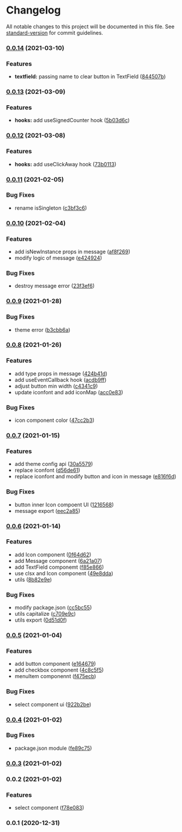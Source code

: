# Changelog

All notable changes to this project will be documented in this file. See [standard-version](https://github.com/conventional-changelog/standard-version) for commit guidelines.

### [0.0.14](https://github.com/voxelcloud/vc-ui/compare/v0.0.13...v0.0.14) (2021-03-10)


### Features

* **textfield:** passing name to clear button in TextField ([844507b](https://github.com/voxelcloud/vc-ui/commit/844507bf59f45f300ea7807080c73ace0342689e))

### [0.0.13](https://github.com/voxelcloud/vc-ui/compare/v0.0.12...v0.0.13) (2021-03-09)


### Features

* **hooks:** add useSignedCounter hook ([5b03d6c](https://github.com/voxelcloud/vc-ui/commit/5b03d6ca3977ca395a69ad4f01ef4b9753f1ae81))

### [0.0.12](https://github.com/voxelcloud/vc-ui/compare/v0.0.11...v0.0.12) (2021-03-08)


### Features

* **hooks:** add useClickAway hook ([73b0113](https://github.com/voxelcloud/vc-ui/commit/73b01135a61af476034b2faa71a2daf71bbbd9d0))

### [0.0.11](https://github.com/voxelcloud/vc-ui/compare/v0.0.10...v0.0.11) (2021-02-05)


### Bug Fixes

* rename isSingleton ([c3bf3c6](https://github.com/voxelcloud/vc-ui/commit/c3bf3c65114a2cbd3fa9a4f689674c308f4b8680))

### [0.0.10](https://github.com/voxelcloud/vc-ui/compare/v0.0.9...v0.0.10) (2021-02-04)


### Features

* add isNewInstance props in message ([af8f269](https://github.com/voxelcloud/vc-ui/commit/af8f2691a82e2fd9d5671499c4382f5bd21a24c8))
* modify logic of message ([e424924](https://github.com/voxelcloud/vc-ui/commit/e424924612df73b1c922b9fb42a62dc66c73d01d))


### Bug Fixes

* destroy message error ([23f3ef6](https://github.com/voxelcloud/vc-ui/commit/23f3ef6ad06f625cac1ca17f19fcaf44408b9338))

### [0.0.9](https://github.com/voxelcloud/vc-ui/compare/v0.0.8...v0.0.9) (2021-01-28)


### Bug Fixes

* theme error ([b3cbb6a](https://github.com/voxelcloud/vc-ui/commit/b3cbb6a2ebe05853224d386b54fe53f00649245c))

### [0.0.8](https://github.com/voxelcloud/vc-ui/compare/v0.0.7...v0.0.8) (2021-01-26)


### Features

* add type props in message ([424b41d](https://github.com/voxelcloud/vc-ui/commit/424b41d00da6cdb8ca07b21daf01a890bdf8621f))
* add useEventCallback hook ([acdb9ff](https://github.com/voxelcloud/vc-ui/commit/acdb9ff24da4f80a6c4c14004829c58918625603))
* adjust button min width ([c4341c9](https://github.com/voxelcloud/vc-ui/commit/c4341c96ba7a15432e35e5a36563b6248805aa7a))
* update iconfont and add iconMap ([acc0e83](https://github.com/voxelcloud/vc-ui/commit/acc0e83169b06527ac23142ebaab6a52f775a379))


### Bug Fixes

* icon component color ([47cc2b3](https://github.com/voxelcloud/vc-ui/commit/47cc2b3d98cce0dcfca1754fbd8475dbc46f13a5))

### [0.0.7](https://github.com/voxelcloud/vc-ui/compare/v0.0.6...v0.0.7) (2021-01-15)


### Features

* add theme config api ([30a5579](https://github.com/voxelcloud/vc-ui/commit/30a5579a596e0d2d1bfa22e6d306e50c16485f65))
* replace iconfont ([d56de61](https://github.com/voxelcloud/vc-ui/commit/d56de61f6a098a3d59dc397a20f08d939ca37289))
* replace iconfont and modify button and icon in message ([e816f6d](https://github.com/voxelcloud/vc-ui/commit/e816f6db56b07eebd8009415103a30a84e40d0da))


### Bug Fixes

* button inner Icon compoent UI ([1216568](https://github.com/voxelcloud/vc-ui/commit/12165688f00254da0c3fb678249f12ec0ac20580))
* message export ([eec2a85](https://github.com/voxelcloud/vc-ui/commit/eec2a85ecf2e47e5f206bf5116cee0b31e94ad31))

### [0.0.6](https://github.com/voxelcloud/vc-ui/compare/v0.0.5...v0.0.6) (2021-01-14)


### Features

* add Icon component ([0f64d62](https://github.com/voxelcloud/vc-ui/commit/0f64d626d0b4ff70d235e072e421f014441a14c1))
* add Message component ([6a21a07](https://github.com/voxelcloud/vc-ui/commit/6a21a070ac58d5a8ab79c85ccfbbe7620bccb797))
* add TextField componemt ([f85e866](https://github.com/voxelcloud/vc-ui/commit/f85e866ed3f8bcb0670583ebf74461ca6c481b8f))
* use clsx and Icon component ([49e8dda](https://github.com/voxelcloud/vc-ui/commit/49e8ddae6d4c6c51786df32184a5c61f44ab86ad))
* utils ([8b82e9e](https://github.com/voxelcloud/vc-ui/commit/8b82e9e091a090507e407b0764d7ddf1b90934df))


### Bug Fixes

* modify package.json ([cc5bc55](https://github.com/voxelcloud/vc-ui/commit/cc5bc555efea2c035e373ae4707c703fea4199ed))
* utils capitalize ([c709e9c](https://github.com/voxelcloud/vc-ui/commit/c709e9cd57545573ec08fb5700271fa21fed533c))
* utils export ([0d51d0f](https://github.com/voxelcloud/vc-ui/commit/0d51d0f1f699853c4b9df1f0447a5aca1ccdda4a))

### [0.0.5](https://github.com/voxelcloud/vc-ui/compare/v0.0.4...v0.0.5) (2021-01-04)


### Features

* add button component ([e164679](https://github.com/voxelcloud/vc-ui/commit/e1646796b138317545e04e952810aae4982c080a))
* add checkbox component ([4c8c5f5](https://github.com/voxelcloud/vc-ui/commit/4c8c5f5cee0782c3227522867e67082071be24a4))
* menuItem componennt ([f475ecb](https://github.com/voxelcloud/vc-ui/commit/f475ecb7a4eda8fc09fcba77df4c8db5788ebc73))


### Bug Fixes

* select component ui ([922b2be](https://github.com/voxelcloud/vc-ui/commit/922b2be2f73684bb0a405beceb799fb6371ae231))

### [0.0.4](https://github.com/voxelcloud/vc-ui/compare/v0.0.3...v0.0.4) (2021-01-02)


### Bug Fixes

* package.json module ([fe89c75](https://github.com/voxelcloud/vc-ui/commit/fe89c75a0f95b64807869012ff68e11e8f0a90aa))

### [0.0.3](https://github.com/voxelcloud/vc-ui/compare/v0.0.2...v0.0.3) (2021-01-02)

### 0.0.2 (2021-01-02)


### Features

* select component ([f78e083](https://github.com/voxelcloud/vc-ui/commit/f78e083cb4725a16944ebdfb1f4a00164adf96c0))

### 0.0.1 (2020-12-31)

